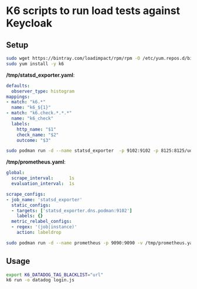 # K6 scripts to run load tests against Keycloak

## Setup

```sh
sudo wget https://bintray.com/loadimpact/rpm/rpm -O /etc/yum.repos.d/bintray-loadimpact-rpm.repo
sudo yum install -y k6
```

**/tmp/statsd_exporter.yaml**:

```yaml
defaults:
  observer_type: histogram
mappings:
- match: "k6.*"
  name: "k6_${1}"
- match: "k6.check.*.*.*"
  name: "k6_check"
  labels:
    http_name: "$1"
    check_name: "$2"
    outcome: "$3"
```

```sh
sudo podman run -d --name statsd_exporter  -p 9102:9102 -p 8125:8125/udp -v /tmp/statsd_exporter.yaml:/etc/statsd_exporter.yaml quay.io/prometheus/statsd-exporter:latest --statsd.listen-udp=:8125 --statsd.mapping-config=/etc/statsd_exporter.yaml
```

**/tmp/prometheus.yaml**:

```yaml
global:
  scrape_interval:      1s
  evaluation_interval:  1s

scrape_configs:
- job_name: 'statsd_exporter'
  static_configs:
  - targets: ['statsd_exporter.dns.podman:9102']
    labels: {}
  metric_relabel_configs:
  - regex: '(job|instance)'
    action: labeldrop
```

```sh
sudo podman run -d --name prometheus -p 9090:9090 -v /tmp/prometheus.yaml:/etc/prometheus/prometheus.yml prom/prometheus
```

## Usage

```sh
export K6_DATADOG_TAG_BLACKLIST="url"
k6 run -o datadog login.js
```


